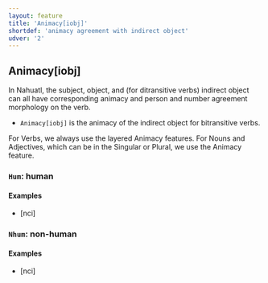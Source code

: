 ```yaml
---
layout: feature
title: 'Animacy[iobj]'
shortdef: 'animacy agreement with indirect object'
udver: '2'
---
```


## Animacy[iobj]

In Nahuatl, the subject, object, and (for ditransitive verbs) indirect object 
can all have corresponding animacy and person and number agreement morphology on the verb.

* `Animacy[iobj]` is the animacy of the indirect object for bitransitive verbs.

For Verbs, we always use the layered Animacy features. For Nouns and Adjectives, which can be in the Singular or Plural, we use the Animacy feature.


### <a name="Hum">`Hum`</a>: human

#### Examples

* [nci] 

### <a name="Nhum">`Nhum`</a>: non-human

#### Examples

* [nci] 

<!-- Interlanguage links updated Po 6. listopadu 2023, 21:41:55 CET -->
